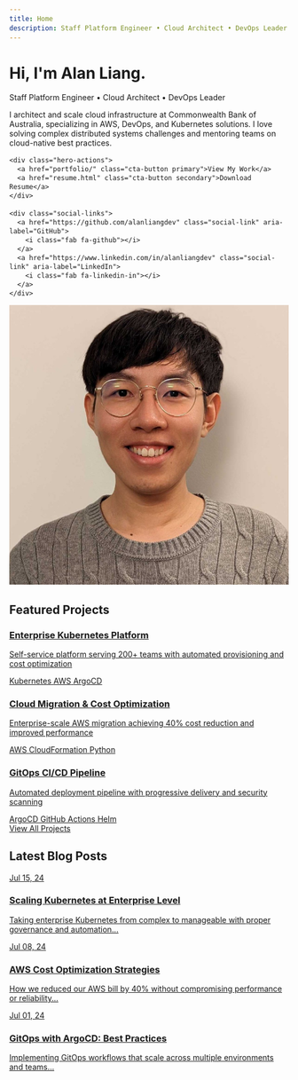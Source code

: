```yaml
---
title: Home
description: Staff Platform Engineer • Cloud Architect • DevOps Leader
---
```


# Hi, I'm Alan Liang.

<div class="hero-section">
  <div class="hero-content">
    <p class="hero-tagline">Staff Platform Engineer • Cloud Architect • DevOps Leader</p>
    <p class="hero-bio">I architect and scale cloud infrastructure at Commonwealth Bank of Australia, specializing in AWS, DevOps, and Kubernetes solutions. I love solving complex distributed systems challenges and mentoring teams on cloud-native best practices.</p>
    
    <div class="hero-actions">
      <a href="portfolio/" class="cta-button primary">View My Work</a>
      <a href="resume.html" class="cta-button secondary">Download Resume</a>
    </div>
    
    <div class="social-links">
      <a href="https://github.com/alanliangdev" class="social-link" aria-label="GitHub">
        <i class="fab fa-github"></i>
      </a>
      <a href="https://www.linkedin.com/in/alanliangdev" class="social-link" aria-label="LinkedIn">
        <i class="fab fa-linkedin-in"></i>
      </a>
    </div>
  </div>
  
  <div class="hero-image">
    <img src="assets/images/profile-photo.jpeg" alt="Alan Liang">
  </div>
</div>

## Featured Projects

<div class="featured-projects">
  <div class="featured-project">
    <a href="portfolio/kubernetes-platform" class="featured-project-link">
      <div class="featured-project-image kubernetes">
        <i class="fas fa-dharmachakra"></i>
      </div>
      <div class="featured-project-content">
        <h3 class="featured-project-title">Enterprise Kubernetes Platform</h3>
        <p class="featured-project-description">Self-service platform serving 200+ teams with automated provisioning and cost optimization</p>
        <div class="featured-project-tech">
          <span class="tech-tag">Kubernetes</span>
          <span class="tech-tag">AWS</span>
          <span class="tech-tag">ArgoCD</span>
        </div>
      </div>
    </a>
  </div>
  
  <div class="featured-project">
    <a href="portfolio/aws-migration" class="featured-project-link">
      <div class="featured-project-image aws">
        <i class="fab fa-aws"></i>
      </div>
      <div class="featured-project-content">
        <h3 class="featured-project-title">Cloud Migration & Cost Optimization</h3>
        <p class="featured-project-description">Enterprise-scale AWS migration achieving 40% cost reduction and improved performance</p>
        <div class="featured-project-tech">
          <span class="tech-tag">AWS</span>
          <span class="tech-tag">CloudFormation</span>
          <span class="tech-tag">Python</span>
        </div>
      </div>
    </a>
  </div>
  
  <div class="featured-project">
    <a href="portfolio/gitops-pipeline" class="featured-project-link">
      <div class="featured-project-image gitops">
        <i class="fas fa-code-branch"></i>
      </div>
      <div class="featured-project-content">
        <h3 class="featured-project-title">GitOps CI/CD Pipeline</h3>
        <p class="featured-project-description">Automated deployment pipeline with progressive delivery and security scanning</p>
        <div class="featured-project-tech">
          <span class="tech-tag">ArgoCD</span>
          <span class="tech-tag">GitHub Actions</span>
          <span class="tech-tag">Helm</span>
        </div>
      </div>
    </a>
  </div>
</div>

<div class="view-all-projects">
  <a href="portfolio/" class="view-all-link">View All Projects <i class="fas fa-arrow-right"></i></a>
</div>

## Latest Blog Posts

<div class="blog-grid">
  <div class="blog-card">
    <a href="blog/2024/07/15/kubernetes-enterprise-scaling" class="blog-card-link">
      <div class="blog-card-image kubernetes">
        <div class="blog-card-date">Jul 15, 24</div>
      </div>
      <h3 class="blog-card-title">Scaling Kubernetes at Enterprise Level</h3>
      <p class="blog-card-description">Taking enterprise Kubernetes from complex to manageable with proper governance and automation...</p>
    </a>
  </div>
  
  <div class="blog-card">
    <a href="blog/2024/07/08/aws-cost-optimization-strategies" class="blog-card-link">
      <div class="blog-card-image aws">
        <div class="blog-card-date">Jul 08, 24</div>
      </div>
      <h3 class="blog-card-title">AWS Cost Optimization Strategies</h3>
      <p class="blog-card-description">How we reduced our AWS bill by 40% without compromising performance or reliability...</p>
    </a>
  </div>
  
  <div class="blog-card">
    <a href="blog/2024/07/01/gitops-argocd-best-practices" class="blog-card-link">
      <div class="blog-card-image gitops">
        <div class="blog-card-date">Jul 01, 24</div>
      </div>
      <h3 class="blog-card-title">GitOps with ArgoCD: Best Practices</h3>
      <p class="blog-card-description">Implementing GitOps workflows that scale across multiple environments and teams...</p>
    </a>
  </div>
</div>